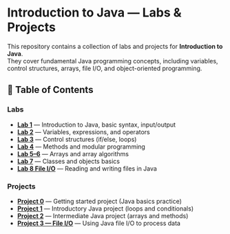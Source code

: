 # Introduction to Java — Labs & Projects  

This repository contains a collection of labs and projects for **Introduction to Java**.  
They cover fundamental Java programming concepts, including variables, control structures, arrays, file I/O, and object-oriented programming.  


## 📑 Table of Contents  

### Labs  
- **[Lab 1](./LAB1/)** — Introduction to Java, basic syntax, input/output  
- **[Lab 2](./LAB2/)** — Variables, expressions, and operators  
- **[Lab 3](./Lab3/)** — Control structures (if/else, loops)  
- **[Lab 4](./LAB4/)** — Methods and modular programming  
- **[Lab 5–6](./Lab5-6/)** — Arrays and array algorithms  
- **[Lab 7](./LAB7/)** — Classes and objects basics  
- **[Lab 8 File I/O](./LAB8%20File%20IO/)** — Reading and writing files in Java  

### Projects  
- **[Project 0](./Project0/)** — Getting started project (Java basics practice)  
- **[Project 1](./project1/)** — Introductory Java project (loops and conditionals)  
- **[Project 2](./Project2/)** — Intermediate Java project (arrays and methods)  
- **[Project 3 — File I/O](./Project3%20File%20IO/)** — Using Java file I/O to process data  

